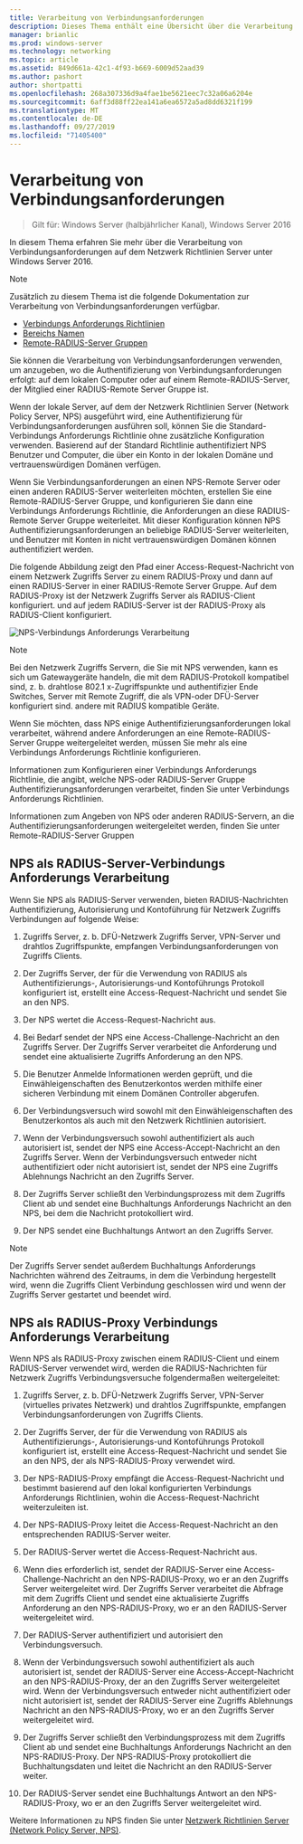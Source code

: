 ```yaml
---
title: Verarbeitung von Verbindungsanforderungen
description: Dieses Thema enthält eine Übersicht über die Verarbeitung von Verbindungsanforderungen für Netzwerk Richtlinien Server in Windows Server 2016.
manager: brianlic
ms.prod: windows-server
ms.technology: networking
ms.topic: article
ms.assetid: 849d661a-42c1-4f93-b669-6009d52aad39
ms.author: pashort
author: shortpatti
ms.openlocfilehash: 268a307336d9a4fae1be5621eec7c32a06a6204e
ms.sourcegitcommit: 6aff3d88ff22ea141a6ea6572a5ad8dd6321f199
ms.translationtype: MT
ms.contentlocale: de-DE
ms.lasthandoff: 09/27/2019
ms.locfileid: "71405400"
---
```

# <a name="connection-request-processing"></a>Verarbeitung von Verbindungsanforderungen

>Gilt für: Windows Server (halbjährlicher Kanal), Windows Server 2016

In diesem Thema erfahren Sie mehr über die Verarbeitung von Verbindungsanforderungen auf dem Netzwerk Richtlinien Server unter Windows Server 2016.

>[!NOTE]
>Zusätzlich zu diesem Thema ist die folgende Dokumentation zur Verarbeitung von Verbindungsanforderungen verfügbar.
> - [Verbindungs Anforderungs Richtlinien](nps-crp-crpolicies.md)
> - [Bereichs Namen](nps-crp-realm-names.md)
> - [Remote-RADIUS-Server Gruppen](nps-crp-rrsg.md)

Sie können die Verarbeitung von Verbindungsanforderungen verwenden, um anzugeben, wo die Authentifizierung von Verbindungsanforderungen erfolgt: auf dem lokalen Computer oder auf einem Remote-RADIUS-Server, der Mitglied einer RADIUS-Remote Server Gruppe ist. 

Wenn der lokale Server, auf dem der Netzwerk Richtlinien Server (Network Policy Server, NPS) ausgeführt wird, eine Authentifizierung für Verbindungsanforderungen ausführen soll, können Sie die Standard-Verbindungs Anforderungs Richtlinie ohne zusätzliche Konfiguration verwenden. Basierend auf der Standard Richtlinie authentifiziert NPS Benutzer und Computer, die über ein Konto in der lokalen Domäne und vertrauenswürdigen Domänen verfügen.

Wenn Sie Verbindungsanforderungen an einen NPS-Remote Server oder einen anderen RADIUS-Server weiterleiten möchten, erstellen Sie eine Remote-RADIUS-Server Gruppe, und konfigurieren Sie dann eine Verbindungs Anforderungs Richtlinie, die Anforderungen an diese RADIUS-Remote Server Gruppe weiterleitet. Mit dieser Konfiguration können NPS Authentifizierungsanforderungen an beliebige RADIUS-Server weiterleiten, und Benutzer mit Konten in nicht vertrauenswürdigen Domänen können authentifiziert werden.

Die folgende Abbildung zeigt den Pfad einer Access-Request-Nachricht von einem Netzwerk Zugriffs Server zu einem RADIUS-Proxy und dann auf einen RADIUS-Server in einer RADIUS-Remote Server Gruppe. Auf dem RADIUS-Proxy ist der Netzwerk Zugriffs Server als RADIUS-Client konfiguriert. und auf jedem RADIUS-Server ist der RADIUS-Proxy als RADIUS-Client konfiguriert.


![NPS-Verbindungs Anforderungs Verarbeitung](../../media/Nps-Connection-Request-Processing/Nps-Connection-Request-Processing.jpg)


>[!NOTE]
>Bei den Netzwerk Zugriffs Servern, die Sie mit NPS verwenden, kann es sich um Gatewaygeräte handeln, die mit dem RADIUS-Protokoll kompatibel sind, z. b. drahtlose 802.1 x-Zugriffspunkte und authentifizier Ende Switches, Server mit Remote Zugriff, die als VPN-oder DFÜ-Server konfiguriert sind. andere mit RADIUS kompatible Geräte.

Wenn Sie möchten, dass NPS einige Authentifizierungsanforderungen lokal verarbeitet, während andere Anforderungen an eine Remote-RADIUS-Server Gruppe weitergeleitet werden, müssen Sie mehr als eine Verbindungs Anforderungs Richtlinie konfigurieren.

Informationen zum Konfigurieren einer Verbindungs Anforderungs Richtlinie, die angibt, welche NPS-oder RADIUS-Server Gruppe Authentifizierungsanforderungen verarbeitet, finden Sie unter Verbindungs Anforderungs Richtlinien.

Informationen zum Angeben von NPS oder anderen RADIUS-Servern, an die Authentifizierungsanforderungen weitergeleitet werden, finden Sie unter Remote-RADIUS-Server Gruppen

## <a name="nps-as-a-radius-server-connection-request-processing"></a>NPS als RADIUS-Server-Verbindungs Anforderungs Verarbeitung

Wenn Sie NPS als RADIUS-Server verwenden, bieten RADIUS-Nachrichten Authentifizierung, Autorisierung und Kontoführung für Netzwerk Zugriffs Verbindungen auf folgende Weise:

1. Zugriffs Server, z. b. DFÜ-Netzwerk Zugriffs Server, VPN-Server und drahtlos Zugriffspunkte, empfangen Verbindungsanforderungen von Zugriffs Clients. 

2. Der Zugriffs Server, der für die Verwendung von RADIUS als Authentifizierungs-, Autorisierungs-und Kontoführungs Protokoll konfiguriert ist, erstellt eine Access-Request-Nachricht und sendet Sie an den NPS. 

3. Der NPS wertet die Access-Request-Nachricht aus. 

4. Bei Bedarf sendet der NPS eine Access-Challenge-Nachricht an den Zugriffs Server. Der Zugriffs Server verarbeitet die Anforderung und sendet eine aktualisierte Zugriffs Anforderung an den NPS. 

5. Die Benutzer Anmelde Informationen werden geprüft, und die Einwähleigenschaften des Benutzerkontos werden mithilfe einer sicheren Verbindung mit einem Domänen Controller abgerufen. 

6. Der Verbindungsversuch wird sowohl mit den Einwähleigenschaften des Benutzerkontos als auch mit den Netzwerk Richtlinien autorisiert. 

7. Wenn der Verbindungsversuch sowohl authentifiziert als auch autorisiert ist, sendet der NPS eine Access-Accept-Nachricht an den Zugriffs Server. Wenn der Verbindungsversuch entweder nicht authentifiziert oder nicht autorisiert ist, sendet der NPS eine Zugriffs Ablehnungs Nachricht an den Zugriffs Server. 

8. Der Zugriffs Server schließt den Verbindungsprozess mit dem Zugriffs Client ab und sendet eine Buchhaltungs Anforderungs Nachricht an den NPS, bei dem die Nachricht protokolliert wird. 

9. Der NPS sendet eine Buchhaltungs Antwort an den Zugriffs Server. 

>[!NOTE]
>Der Zugriffs Server sendet außerdem Buchhaltungs Anforderungs Nachrichten während des Zeitraums, in dem die Verbindung hergestellt wird, wenn die Zugriffs Client Verbindung geschlossen wird und wenn der Zugriffs Server gestartet und beendet wird.

## <a name="nps-as-a-radius-proxy-connection-request-processing"></a>NPS als RADIUS-Proxy Verbindungs Anforderungs Verarbeitung

Wenn NPS als RADIUS-Proxy zwischen einem RADIUS-Client und einem RADIUS-Server verwendet wird, werden die RADIUS-Nachrichten für Netzwerk Zugriffs Verbindungsversuche folgendermaßen weitergeleitet:

1. Zugriffs Server, z. b. DFÜ-Netzwerk Zugriffs Server, VPN-Server (virtuelles privates Netzwerk) und drahtlos Zugriffspunkte, empfangen Verbindungsanforderungen von Zugriffs Clients.

2. Der Zugriffs Server, der für die Verwendung von RADIUS als Authentifizierungs-, Autorisierungs-und Kontoführungs Protokoll konfiguriert ist, erstellt eine Access-Request-Nachricht und sendet Sie an den NPS, der als NPS-RADIUS-Proxy verwendet wird.

3. Der NPS-RADIUS-Proxy empfängt die Access-Request-Nachricht und bestimmt basierend auf den lokal konfigurierten Verbindungs Anforderungs Richtlinien, wohin die Access-Request-Nachricht weiterzuleiten ist.

4. Der NPS-RADIUS-Proxy leitet die Access-Request-Nachricht an den entsprechenden RADIUS-Server weiter.

5. Der RADIUS-Server wertet die Access-Request-Nachricht aus.

6. Wenn dies erforderlich ist, sendet der RADIUS-Server eine Access-Challenge-Nachricht an den NPS-RADIUS-Proxy, wo er an den Zugriffs Server weitergeleitet wird. Der Zugriffs Server verarbeitet die Abfrage mit dem Zugriffs Client und sendet eine aktualisierte Zugriffs Anforderung an den NPS-RADIUS-Proxy, wo er an den RADIUS-Server weitergeleitet wird.

7. Der RADIUS-Server authentifiziert und autorisiert den Verbindungsversuch.

8. Wenn der Verbindungsversuch sowohl authentifiziert als auch autorisiert ist, sendet der RADIUS-Server eine Access-Accept-Nachricht an den NPS-RADIUS-Proxy, der an den Zugriffs Server weitergeleitet wird. Wenn der Verbindungsversuch entweder nicht authentifiziert oder nicht autorisiert ist, sendet der RADIUS-Server eine Zugriffs Ablehnungs Nachricht an den NPS-RADIUS-Proxy, wo er an den Zugriffs Server weitergeleitet wird.

9. Der Zugriffs Server schließt den Verbindungsprozess mit dem Zugriffs Client ab und sendet eine Buchhaltungs Anforderungs Nachricht an den NPS-RADIUS-Proxy. Der NPS-RADIUS-Proxy protokolliert die Buchhaltungsdaten und leitet die Nachricht an den RADIUS-Server weiter.

10. Der RADIUS-Server sendet eine Buchhaltungs Antwort an den NPS-RADIUS-Proxy, wo er an den Zugriffs Server weitergeleitet wird.

Weitere Informationen zu NPS finden Sie unter [Netzwerk Richtlinien Server (Network Policy Server, NPS)](nps-top.md).

